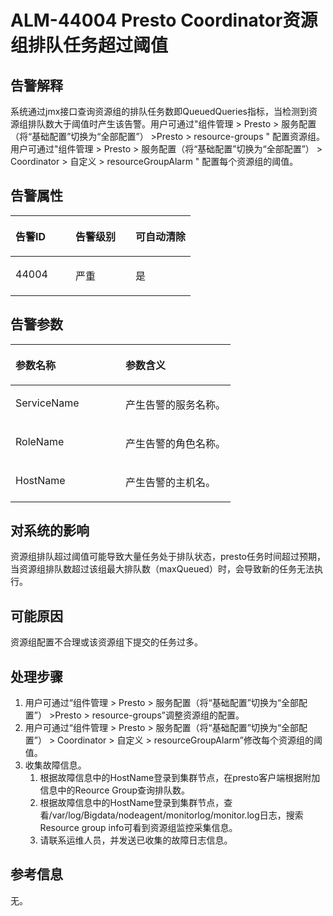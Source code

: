# ALM-44004 Presto Coordinator资源组排队任务超过阈值<a name="ALM-44004"></a>

## 告警解释<a name="zh-cn_topic_0226447372_zh-cn_topic_0087039425_section43920869"></a>

系统通过jmx接口查询资源组的排队任务数即QueuedQueries指标，当检测到资源组排队数大于阈值时产生该告警。用户可通过"组件管理 \> Presto \> 服务配置（将“基础配置”切换为“全部配置”） \>Presto \> resource-groups " 配置资源组。用户可通过"组件管理 \> Presto \> 服务配置（将“基础配置”切换为“全部配置”） \> Coordinator \> 自定义 \> resourceGroupAlarm " 配置每个资源组的阈值。

## 告警属性<a name="zh-cn_topic_0226447372_zh-cn_topic_0087039425_section59743502"></a>

<a name="zh-cn_topic_0226447372_zh-cn_topic_0087039425_table64843092"></a>
<table><thead align="left"><tr id="zh-cn_topic_0226447372_zh-cn_topic_0087039425_row10409628"><th class="cellrowborder" valign="top" width="33.33333333333333%" id="mcps1.1.4.1.1"><p id="zh-cn_topic_0226447372_zh-cn_topic_0087039425_p37873528"><a name="zh-cn_topic_0226447372_zh-cn_topic_0087039425_p37873528"></a><a name="zh-cn_topic_0226447372_zh-cn_topic_0087039425_p37873528"></a>告警ID</p>
</th>
<th class="cellrowborder" valign="top" width="33.33333333333333%" id="mcps1.1.4.1.2"><p id="zh-cn_topic_0226447372_zh-cn_topic_0087039425_p47856888"><a name="zh-cn_topic_0226447372_zh-cn_topic_0087039425_p47856888"></a><a name="zh-cn_topic_0226447372_zh-cn_topic_0087039425_p47856888"></a>告警级别</p>
</th>
<th class="cellrowborder" valign="top" width="33.33333333333333%" id="mcps1.1.4.1.3"><p id="zh-cn_topic_0226447372_zh-cn_topic_0087039425_p51202692"><a name="zh-cn_topic_0226447372_zh-cn_topic_0087039425_p51202692"></a><a name="zh-cn_topic_0226447372_zh-cn_topic_0087039425_p51202692"></a>可自动清除</p>
</th>
</tr>
</thead>
<tbody><tr id="zh-cn_topic_0226447372_zh-cn_topic_0087039425_row53777413"><td class="cellrowborder" valign="top" width="33.33333333333333%" headers="mcps1.1.4.1.1 "><p id="zh-cn_topic_0226447372_zh-cn_topic_0087039425_p61003235"><a name="zh-cn_topic_0226447372_zh-cn_topic_0087039425_p61003235"></a><a name="zh-cn_topic_0226447372_zh-cn_topic_0087039425_p61003235"></a>44004</p>
</td>
<td class="cellrowborder" valign="top" width="33.33333333333333%" headers="mcps1.1.4.1.2 "><p id="zh-cn_topic_0226447372_zh-cn_topic_0087039425_p42315013"><a name="zh-cn_topic_0226447372_zh-cn_topic_0087039425_p42315013"></a><a name="zh-cn_topic_0226447372_zh-cn_topic_0087039425_p42315013"></a>严重</p>
</td>
<td class="cellrowborder" valign="top" width="33.33333333333333%" headers="mcps1.1.4.1.3 "><p id="zh-cn_topic_0226447372_zh-cn_topic_0087039425_p4964052"><a name="zh-cn_topic_0226447372_zh-cn_topic_0087039425_p4964052"></a><a name="zh-cn_topic_0226447372_zh-cn_topic_0087039425_p4964052"></a>是</p>
</td>
</tr>
</tbody>
</table>

## 告警参数<a name="zh-cn_topic_0226447372_zh-cn_topic_0087039425_section820607"></a>

<a name="zh-cn_topic_0226447372_zh-cn_topic_0087039425_table66543927"></a>
<table><thead align="left"><tr id="zh-cn_topic_0226447372_zh-cn_topic_0087039425_row61284534"><th class="cellrowborder" valign="top" width="50%" id="mcps1.1.3.1.1"><p id="zh-cn_topic_0226447372_zh-cn_topic_0087039425_p65100236"><a name="zh-cn_topic_0226447372_zh-cn_topic_0087039425_p65100236"></a><a name="zh-cn_topic_0226447372_zh-cn_topic_0087039425_p65100236"></a>参数名称</p>
</th>
<th class="cellrowborder" valign="top" width="50%" id="mcps1.1.3.1.2"><p id="zh-cn_topic_0226447372_zh-cn_topic_0087039425_p38627770"><a name="zh-cn_topic_0226447372_zh-cn_topic_0087039425_p38627770"></a><a name="zh-cn_topic_0226447372_zh-cn_topic_0087039425_p38627770"></a>参数含义</p>
</th>
</tr>
</thead>
<tbody><tr id="zh-cn_topic_0226447372_zh-cn_topic_0087039425_row41841705"><td class="cellrowborder" valign="top" width="50%" headers="mcps1.1.3.1.1 "><p id="zh-cn_topic_0226447372_zh-cn_topic_0087039425_p33734977"><a name="zh-cn_topic_0226447372_zh-cn_topic_0087039425_p33734977"></a><a name="zh-cn_topic_0226447372_zh-cn_topic_0087039425_p33734977"></a>ServiceName</p>
</td>
<td class="cellrowborder" valign="top" width="50%" headers="mcps1.1.3.1.2 "><p id="zh-cn_topic_0226447372_zh-cn_topic_0087039425_p48178601"><a name="zh-cn_topic_0226447372_zh-cn_topic_0087039425_p48178601"></a><a name="zh-cn_topic_0226447372_zh-cn_topic_0087039425_p48178601"></a>产生告警的服务名称。</p>
</td>
</tr>
<tr id="zh-cn_topic_0226447372_zh-cn_topic_0087039425_row30954226"><td class="cellrowborder" valign="top" width="50%" headers="mcps1.1.3.1.1 "><p id="zh-cn_topic_0226447372_zh-cn_topic_0087039425_p24264406"><a name="zh-cn_topic_0226447372_zh-cn_topic_0087039425_p24264406"></a><a name="zh-cn_topic_0226447372_zh-cn_topic_0087039425_p24264406"></a>RoleName</p>
</td>
<td class="cellrowborder" valign="top" width="50%" headers="mcps1.1.3.1.2 "><p id="zh-cn_topic_0226447372_zh-cn_topic_0087039425_p19259870"><a name="zh-cn_topic_0226447372_zh-cn_topic_0087039425_p19259870"></a><a name="zh-cn_topic_0226447372_zh-cn_topic_0087039425_p19259870"></a>产生告警的角色名称。</p>
</td>
</tr>
<tr id="zh-cn_topic_0226447372_zh-cn_topic_0087039425_row39121107"><td class="cellrowborder" valign="top" width="50%" headers="mcps1.1.3.1.1 "><p id="zh-cn_topic_0226447372_zh-cn_topic_0087039425_p14693133"><a name="zh-cn_topic_0226447372_zh-cn_topic_0087039425_p14693133"></a><a name="zh-cn_topic_0226447372_zh-cn_topic_0087039425_p14693133"></a>HostName</p>
</td>
<td class="cellrowborder" valign="top" width="50%" headers="mcps1.1.3.1.2 "><p id="zh-cn_topic_0226447372_zh-cn_topic_0087039425_p49293152"><a name="zh-cn_topic_0226447372_zh-cn_topic_0087039425_p49293152"></a><a name="zh-cn_topic_0226447372_zh-cn_topic_0087039425_p49293152"></a>产生告警的主机名。</p>
</td>
</tr>
</tbody>
</table>

## 对系统的影响<a name="zh-cn_topic_0226447372_zh-cn_topic_0087039425_section7385465"></a>

资源组排队超过阈值可能导致大量任务处于排队状态，presto任务时间超过预期，当资源组排队数超过该组最大排队数（maxQueued）时，会导致新的任务无法执行。

## 可能原因<a name="zh-cn_topic_0226447372_zh-cn_topic_0087039425_section66469189"></a>

资源组配置不合理或该资源组下提交的任务过多。

## 处理步骤<a name="zh-cn_topic_0226447372_section14111549283"></a>

1.  用户可通过“组件管理 \> Presto \> 服务配置（将“基础配置”切换为“全部配置”） \>Presto \> resource-groups”调整资源组的配置。
2.  用户可通过“组件管理 \> Presto \> 服务配置（将“基础配置”切换为“全部配置”） \> Coordinator \> 自定义 \> resourceGroupAlarm”修改每个资源组的阈值。
3.  收集故障信息。
    1.  根据故障信息中的HostName登录到集群节点，在presto客户端根据附加信息中的Reource Group查询排队数。
    2.  根据故障信息中的HostName登录到集群节点，查看/var/log/Bigdata/nodeagent/monitorlog/monitor.log日志，搜索Resource group info可看到资源组监控采集信息。
    3.  请联系运维人员，并发送已收集的故障日志信息。


## 参考信息<a name="zh-cn_topic_0226447372_zh-cn_topic_0087039425_section15295265"></a>

无。

